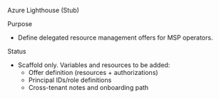 Azure Lighthouse (Stub)

Purpose
- Define delegated resource management offers for MSP operators.

Status
- Scaffold only. Variables and resources to be added:
  - Offer definition (resources + authorizations)
  - Principal IDs/role definitions
  - Cross-tenant notes and onboarding path

